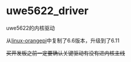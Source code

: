 # uwe5622_driver

uwe5622的内核驱动

从[linux-orangepi](https://github.com/orangepi-xunlong/linux-orangepi/tree/orange-pi-6.6-rk35xx)中复制了6.6版本，升级到了6.11

~~买开发板之前一定要确认关键驱动有没有进内核主线~~